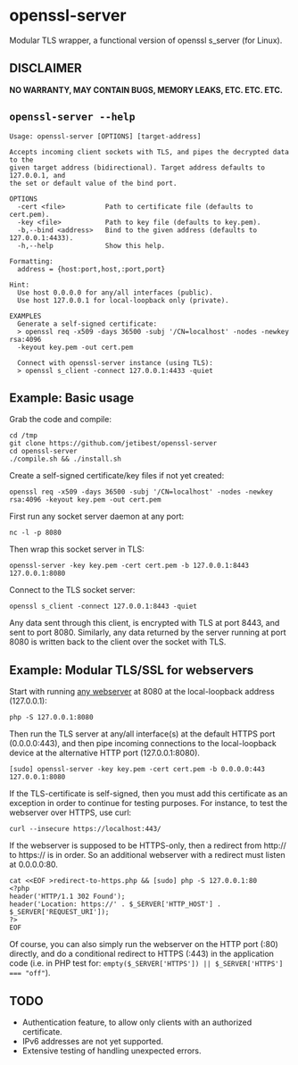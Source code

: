 # openssl-server
Modular TLS wrapper, a functional version of openssl s_server (for Linux).

## DISCLAIMER

**NO WARRANTY, MAY CONTAIN BUGS, MEMORY LEAKS, ETC. ETC. ETC.**

## `openssl-server --help`

    Usage: openssl-server [OPTIONS] [target-address]
    
    Accepts incoming client sockets with TLS, and pipes the decrypted data to the
    given target address (bidirectional). Target address defaults to 127.0.0.1, and
    the set or default value of the bind port.
    
    OPTIONS
      -cert <file>          Path to certificate file (defaults to cert.pem).
      -key <file>           Path to key file (defaults to key.pem).
      -b,--bind <address>   Bind to the given address (defaults to 127.0.0.1:4433).
      -h,--help             Show this help.
    
    Formatting:
      address = {host:port,host,:port,port}
    
    Hint:
      Use host 0.0.0.0 for any/all interfaces (public).
      Use host 127.0.0.1 for local-loopback only (private).
    
    EXAMPLES
      Generate a self-signed certificate:
      > openssl req -x509 -days 36500 -subj '/CN=localhost' -nodes -newkey rsa:4096 
      -keyout key.pem -out cert.pem
    
      Connect with openssl-server instance (using TLS):
      > openssl s_client -connect 127.0.0.1:4433 -quiet
    
    

## Example: Basic usage

Grab the code and compile:

    cd /tmp
    git clone https://github.com/jetibest/openssl-server
    cd openssl-server
    ./compile.sh && ./install.sh

Create a self-signed certificate/key files if not yet created:

    openssl req -x509 -days 36500 -subj '/CN=localhost' -nodes -newkey rsa:4096 -keyout key.pem -out cert.pem

First run any socket server daemon at any port:

    nc -l -p 8080

Then wrap this socket server in TLS:

    openssl-server -key key.pem -cert cert.pem -b 127.0.0.1:8443 127.0.0.1:8080

Connect to the TLS socket server:

    openssl s_client -connect 127.0.0.1:8443 -quiet

Any data sent through this client, is encrypted with TLS at port 8443, and sent to port 8080.
Similarly, any data returned by the server running at port 8080 is written back to the client over the socket with TLS.

## Example: Modular TLS/SSL for webservers

Start with running [any webserver](https://gist.github.com/willurd/5720255) at 8080 at the local-loopback address (127.0.0.1):

    php -S 127.0.0.1:8080

Then run the TLS server at any/all interface(s) at the default HTTPS port (0.0.0.0:443), and then pipe incoming connections to the local-loopback device at the alternative HTTP port (127.0.0.1:8080).

    [sudo] openssl-server -key key.pem -cert cert.pem -b 0.0.0.0:443 127.0.0.1:8080

If the TLS-certificate is self-signed, then you must add this certificate as an exception in order to continue for testing purposes.
For instance, to test the webserver over HTTPS, use curl:

    curl --insecure https://localhost:443/

If the webserver is supposed to be HTTPS-only, then a redirect from http:// to https:// is in order.
So an additional webserver with a redirect must listen at 0.0.0.0:80.

    cat <<EOF >redirect-to-https.php && [sudo] php -S 127.0.0.1:80
    <?php
    header('HTTP/1.1 302 Found');
    header('Location: https://' . $_SERVER['HTTP_HOST'] . $_SERVER['REQUEST_URI']);
    ?>
    EOF

Of course, you can also simply run the webserver on the HTTP port (:80) directly, and do a conditional redirect to HTTPS (:443) in the application code (i.e. in PHP test for: `empty($_SERVER['HTTPS']) || $_SERVER['HTTPS'] === "off"`).


## TODO

 - Authentication feature, to allow only clients with an authorized certificate.
 - IPv6 addresses are not yet supported.
 - Extensive testing of handling unexpected errors.


